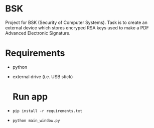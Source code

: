 # BSK
Project for BSK (Security of Computer Systems). Task is to create an external device which stores encryped RSA keys used to make a PDF Advanced Electronic Signature.

# Requirements
- python
- external drive (i.e. USB stick)

  # Run app
- `pip install -r requirements.txt`
- `python main_window.py`
